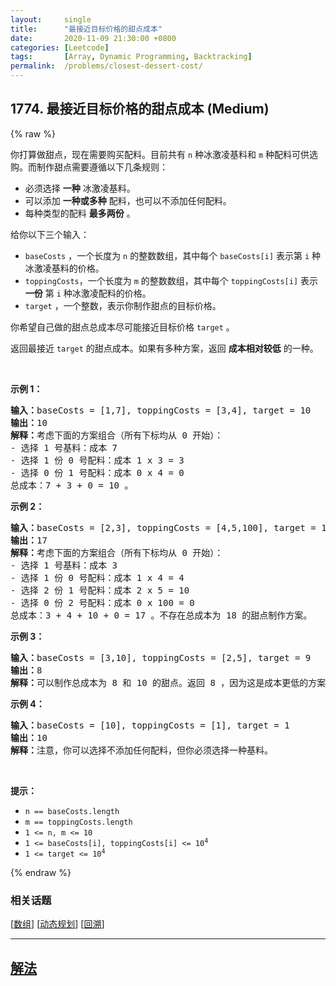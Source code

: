```yaml
---
layout:     single
title:      "最接近目标价格的甜点成本"
date:       2020-11-09 21:30:00 +0800
categories: [Leetcode]
tags:       [Array, Dynamic Programming, Backtracking]
permalink:  /problems/closest-dessert-cost/
---
```


## 1774. 最接近目标价格的甜点成本 (Medium)

{% raw %}

<p>你打算做甜点，现在需要购买配料。目前共有 <code>n</code> 种冰激凌基料和 <code>m</code> 种配料可供选购。而制作甜点需要遵循以下几条规则：</p>

<ul>
	<li>必须选择 <strong>一种</strong> 冰激凌基料。</li>
	<li>可以添加 <strong>一种或多种</strong> 配料，也可以不添加任何配料。</li>
	<li>每种类型的配料 <strong>最多两份</strong> 。</li>
</ul>

<p>给你以下三个输入：</p>

<ul>
	<li><code>baseCosts</code> ，一个长度为 <code>n</code> 的整数数组，其中每个 <code>baseCosts[i]</code> 表示第 <code>i</code> 种冰激凌基料的价格。</li>
	<li><code>toppingCosts</code>，一个长度为 <code>m</code> 的整数数组，其中每个 <code>toppingCosts[i]</code> 表示 <strong>一份</strong> 第 <code>i</code> 种冰激凌配料的价格。</li>
	<li><code>target</code> ，一个整数，表示你制作甜点的目标价格。</li>
</ul>

<p>你希望自己做的甜点总成本尽可能接近目标价格 <code>target</code> 。</p>

<p>返回最接近<em> </em><code>target</code> 的甜点成本。如果有多种方案，返回 <strong>成本相对较低</strong> 的一种。</p>

<p> </p>

<p><strong>示例 1：</strong></p>

<pre>
<strong>输入：</strong>baseCosts = [1,7], toppingCosts = [3,4], target = 10
<strong>输出：</strong>10
<strong>解释：</strong>考虑下面的方案组合（所有下标均从 0 开始）：
- 选择 1 号基料：成本 7
- 选择 1 份 0 号配料：成本 1 x 3 = 3
- 选择 0 份 1 号配料：成本 0 x 4 = 0
总成本：7 + 3 + 0 = 10 。
</pre>

<p><strong>示例 2：</strong></p>

<pre>
<strong>输入：</strong>baseCosts = [2,3], toppingCosts = [4,5,100], target = 18
<strong>输出：</strong>17
<strong>解释：</strong>考虑下面的方案组合（所有下标均从 0 开始）：
- 选择 1 号基料：成本 3
- 选择 1 份 0 号配料：成本 1 x 4 = 4
- 选择 2 份 1 号配料：成本 2 x 5 = 10
- 选择 0 份 2 号配料：成本 0 x 100 = 0
总成本：3 + 4 + 10 + 0 = 17 。不存在总成本为 18 的甜点制作方案。
</pre>

<p><strong>示例 3：</strong></p>

<pre>
<strong>输入：</strong>baseCosts = [3,10], toppingCosts = [2,5], target = 9
<strong>输出：</strong>8
<strong>解释：</strong>可以制作总成本为 8 和 10 的甜点。返回 8 ，因为这是成本更低的方案。
</pre>

<p><strong>示例 4：</strong></p>

<pre>
<strong>输入：</strong>baseCosts = [10], toppingCosts = [1], target = 1
<strong>输出：</strong>10
<strong>解释：</strong>注意，你可以选择不添加任何配料，但你必须选择一种基料。</pre>

<p> </p>

<p><strong>提示：</strong></p>

<ul>
	<li><code>n == baseCosts.length</code></li>
	<li><code>m == toppingCosts.length</code></li>
	<li><code>1 <= n, m <= 10</code></li>
	<li><code>1 <= baseCosts[i], toppingCosts[i] <= 10<sup>4</sup></code></li>
	<li><code>1 <= target <= 10<sup>4</sup></code></li>
</ul>

{% endraw %}

### 相关话题
  [[数组](https://github.com/awesee/leetcode/tree/master/tag/array/README.md)]
  [[动态规划](https://github.com/awesee/leetcode/tree/master/tag/dynamic-programming/README.md)]
  [[回溯](https://github.com/awesee/leetcode/tree/master/tag/backtracking/README.md)]

---

## [解法](https://github.com/awesee/leetcode/tree/master/problems/closest-dessert-cost)
